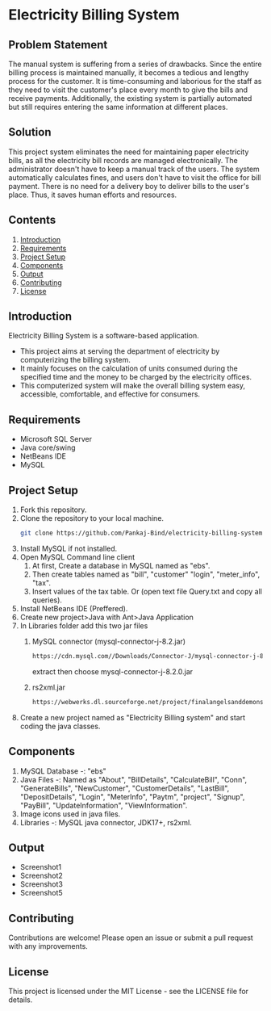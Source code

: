 # Electricity Billing System

## Problem Statement

The manual system is suffering from a series of drawbacks. Since the entire billing process is maintained manually, it becomes a tedious and lengthy process for the customer. It is time-consuming and laborious for the staff as they need to visit the customer's place every month to give the bills and receive payments. Additionally, the existing system is partially automated but still requires entering the same information at different places.

## Solution

This project system eliminates the need for maintaining paper electricity bills, as all the electricity bill records are managed electronically. The administrator doesn't have to keep a manual track of the users. The system automatically calculates fines, and users don't have to visit the office for bill payment. There is no need for a delivery boy to deliver bills to the user's place. Thus, it saves human efforts and resources.

## Contents

1) [Introduction](#introduction)
2) [Requirements](#requirements)
3) [Project Setup](#project-setup)
4) [Components](#components)
5) [Output](#output)
6) [Contributing](#contributing)
7) [License](#license)

## Introduction

Electricity Billing System is a software-based application.
- This project aims at serving the department of electricity by computerizing the billing system.
- It mainly focuses on the calculation of units consumed during the specified time and the money to be charged by the electricity offices.
- This computerized system will make the overall billing system easy, accessible, comfortable, and effective for consumers.

## Requirements

- Microsoft SQL Server
- Java core/swing 
- NetBeans IDE
- MySQL

## Project Setup

1. Fork this repository.
2. Clone the repository to your local machine.
   ```bash
   git clone https://github.com/Pankaj-Bind/electricity-billing-system.git
3. Install MySQL if not installed.
4. Open MySQL Command line client
      1. At first, Create a database in MySQL named as "ebs".
      2. Then create tables named as "bill", "customer" "login", "meter_info", "tax".
      3. Insert values of the tax table.
      Or (open text file Query.txt and copy all queries).
7. Install NetBeans IDE (Preffered).
8. Create new project>Java with Ant>Java Application
9. In Libraries folder add this two jar files
   1. MySQL connector (mysql-connector-j-8.2.jar)
      ```bash
      https://cdn.mysql.com//Downloads/Connector-J/mysql-connector-j-8.2.0.zip
      ```
      extract then choose mysql-connector-j-8.2.0.jar
   
   2. rs2xml.jar
      ```bash
      https://webwerks.dl.sourceforge.net/project/finalangelsanddemons/rs2xml.jar
10. Create a new project named as "Electricity Billing system" and start coding the java classes.

## Components

1. MySQL Database -: "ebs"
2. Java Files -: Named as "About", "BillDetails", "CalculateBill", "Conn", "GenerateBills", "NewCustomer", "CustomerDetails", "LastBill", "DepositDetails", "Login", "MeterInfo", "Paytm", "project", "Signup", "PayBill", "UpdateInformation", "ViewInformation".
3. Image icons used in java files.
4. Libraries -: MySQL java connector, JDK17+, rs2xml.

## Output

- Screenshot1
- Screenshot2
- Screenshot3
- Screenshot5

## Contributing

Contributions are welcome! Please open an issue or submit a pull request with any improvements.

## License

This project is licensed under the MIT License - see the LICENSE file for details.
